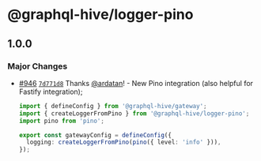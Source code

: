 # @graphql-hive/logger-pino

## 1.0.0

### Major Changes

- [#946](https://github.com/graphql-hive/gateway/pull/946) [`7d771d8`](https://github.com/graphql-hive/gateway/commit/7d771d89ff6d731b1025acfc5eb197541a6d5d35) Thanks [@ardatan](https://github.com/ardatan)! - New Pino integration (also helpful for Fastify integration);

  ```ts
  import { defineConfig } from '@graphql-hive/gateway';
  import { createLoggerFromPino } from '@graphql-hive/logger-pino';
  import pino from 'pino';

  export const gatewayConfig = defineConfig({
    logging: createLoggerFromPino(pino({ level: 'info' })),
  });
  ```

